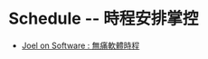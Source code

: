# Schedule -- 時程安排掌控

* [Joel on Software  : 無痛軟體時程](http://chinesetrad.joelonsoftware.com/Articles/PainlessSoftwareSchedules.html)
